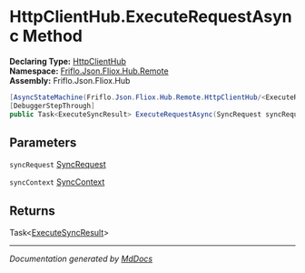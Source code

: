 ﻿<!--  
  <auto-generated>   
    The contents of this file were generated by a tool.  
    Changes to this file may be list if the file is regenerated  
  </auto-generated>   
-->

# HttpClientHub.ExecuteRequestAsync Method

**Declaring Type:** [HttpClientHub](../index.md)  
**Namespace:** [Friflo.Json.Fliox.Hub.Remote](../../index.md)  
**Assembly:** Friflo.Json.Fliox.Hub

```csharp
[AsyncStateMachine(Friflo.Json.Fliox.Hub.Remote.HttpClientHub/<ExecuteRequestAsync>d__10)]
[DebuggerStepThrough]
public Task<ExecuteSyncResult> ExecuteRequestAsync(SyncRequest syncRequest, SyncContext syncContext);
```

## Parameters

`syncRequest`  [SyncRequest](../../../Protocol/SyncRequest/index.md)

`syncContext`  [SyncContext](../../../Host/SyncContext/index.md)

## Returns

Task\<[ExecuteSyncResult](../../../Host/ExecuteSyncResult/index.md)\>

___

*Documentation generated by [MdDocs](https://github.com/ap0llo/mddocs)*
